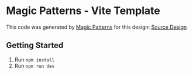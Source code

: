 # Magic Patterns - Vite Template

This code was generated by [Magic Patterns](https://magicpatterns.com) for this design: [Source Design](https://www.magicpatterns.com/c/mk2q6jaql66eh5zb5pi5kd)

## Getting Started

1. Run `npm install`
2. Run `npm run dev`
